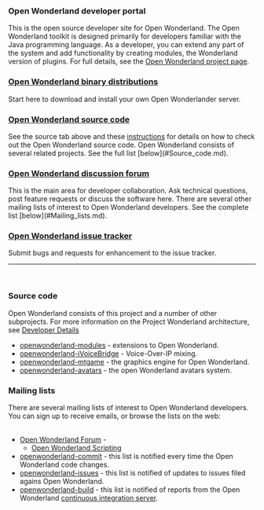 <h3>Open Wonderland developer portal</h3>
This is the open source developer site for Open Wonderland. The Open Wonderland toolkit is  designed primarily for developers familiar with the Java programming language. As a developer, you can extend any part of the system and add functionality by creating modules, the Wonderland version of plugins. For full details, see the <a href='http://www.openwonderland.org'>Open Wonderland project page</a>.


<h3><a href='http://www.openwonderland.org/index.php?option=com_content&view=article&id=70&Itemid=64'>Open Wonderland binary distributions</a></h3>
Start here to download and install your own Open Wonderlander server.

<h3><a href='http://code.google.com/p/openwonderland/source/checkout'>Open Wonderland source code</a></h3>
See the source tab above and these <a href='http://code.google.com/p/openwonderland/wiki/DownloadBuildSource05'>instructions</a> for details on how to check out the Open Wonderland source code. Open Wonderland consists of several related projects. See the full list [below](#Source_code.md).

<h3><a href='http://groups.google.com/group/openwonderland'>Open Wonderland discussion forum</a></h3>
This is the main area for developer collaboration. Ask technical questions, post feature requests or discuss the software here. There are several other mailing lists of interest to Open Wonderland developers.  See the complete list [below](#Mailing_lists.md).

<h3><a href='http://code.google.com/p/openwonderland/issues/list'>Open Wonderland issue tracker</a></h3>
Submit bugs and requests for enhancement to the issue tracker.

<br>

<hr>

<br>
<h3>Source code</h3>
Open Wonderland consists of this project and a number of other subprojects. For more information on the Project Wonderland architecture, see <a href='http://www.openwonderland.org/index.php?option=com_content&view=article&id=98&Itemid=97'>Developer Details</a>

<ul><li><a href='http://code.google.com/p/openwonderland-modules'>openwonderland-modules</a> - extensions to Open Wonderland.<br>
</li><li><a href='http://code.google.com/p/openwonderland-jvoicebridge'>openwonderland-jVoiceBridge</a> - Voice-Over-IP mixing.<br>
</li><li><a href='http://code.google.com/p/openwonderland-mtgame'>openwonderland-mtgame</a> - the graphics engine for Open Wonderland.<br>
</li><li><a href='http://code.google.com/p/openwonderland-avatars'>openwonderland-avatars</a> - the open Wonderland avatars system.</li></ul>

<h3>Mailing lists</h3>
There are several mailing lists of interest to Open Wonderland developers. You can sign up to receive emails, or browse the lists on the web:<br>
<br>
<ul><li><a href='http://groups.google.com/group/openwonderland'>Open Wonderland Forum</a> -<br>
<ul><li><a href='http://groups.google.com/group/open-wonderland-scripting'>Open Wonderland Scripting</a>
</li></ul></li><li><a href='http://groups.google.com/group/openwonderland-commit'>openwonderland-commit</a> - this list is notified every time the Open Wonderland code changes.<br>
</li><li><a href='http://groups.google.com/group/openwonderland-issues'>openwonderland-issues</a> - this list is notified of updates to issues filed agains Open Wonderland.<br>
</li><li><a href='http://groups.google.com/group/openwonderland-build'>openwonderland-build</a> - this list is notified of reports from the Open Wonderland <a href='http://hudson.projectwonderland.com'>continuous integration server</a>.